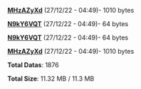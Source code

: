 [**MHzAZyXd**](/data/MHzAZyXd.txt) (27/12/22 - 04:49)- 1010 bytes

[**N9kY6VQT**](/data/N9kY6VQT.txt) (27/12/22 - 04:49)- 64 bytes

[**N9kY6VQT**](/data/N9kY6VQT.txt) (27/12/22 - 04:49)- 64 bytes

[**MHzAZyXd**](/data/MHzAZyXd.txt) (27/12/22 - 04:49)- 1010 bytes

**Total Datas**: 1876

**Total Size**: 11.32 MB / 11.3 MB